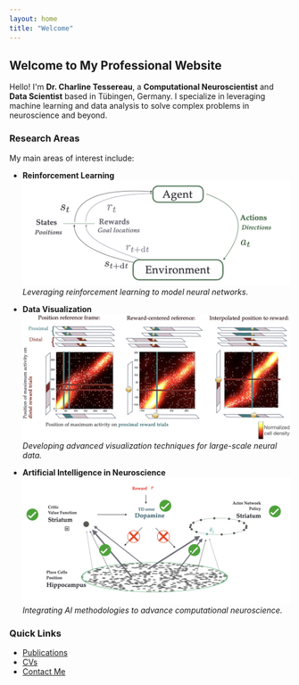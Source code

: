 ```yaml
---
layout: home
title: "Welcome"
---
```


## Welcome to My Professional Website

Hello! I'm **Dr. Charline Tessereau**, a **Computational Neuroscientist** and **Data Scientist** based in Tübingen, Germany. I specialize in leveraging machine learning and data analysis to solve complex problems in neuroscience and beyond.

### Research Areas

My main areas of interest include:

- **Reinforcement Learning**
  ![Reinforcement Learning Illustration](/assets/images/reinforcement-learning.png)
  *Leveraging reinforcement learning to model neural networks.*

- **Data Visualization**
  ![Data Visualization Illustration](/assets/images/data-visualization.png)
  *Developing advanced visualization techniques for large-scale neural data.*

- **Artificial Intelligence in Neuroscience**
  ![AI in Neuroscience Illustration](/assets/images/ai-neuroscience.png)
  *Integrating AI methodologies to advance computational neuroscience.*

### Quick Links

- [Publications](/publications/)
- [CVs](/cvs/)
- [Contact Me](/contact/)
